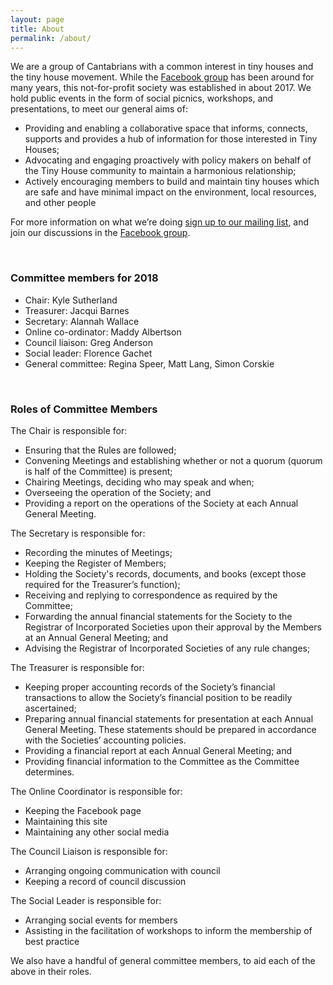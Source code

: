 ```yaml
---
layout: page
title: About
permalink: /about/
---
```

We are a group of Cantabrians with a common interest in tiny houses and the tiny house movement. While the [Facebook group](https://www.facebook.com/groups/christchurchtinyhousecommunity/about/) has been around for many years, this not-for-profit society was established in about 2017. We hold public events in the form of social picnics, workshops, and presentations, to meet our general aims of:

* Providing and enabling a collaborative space that informs, connects, supports and provides a hub of information for those interested in Tiny Houses;
* Advocating and engaging proactively with policy makers on behalf of the Tiny House community to maintain a harmonious relationship;
* Actively encouraging members to build and maintain tiny houses which are safe and have minimal impact on the environment, local resources, and other people

For more information on what we’re doing [sign up to our mailing list](https://cths.us19.list-manage.com/subscribe/post?u=3840abcef10697e0a2630eb8f&id=e5dead8af0), and join our discussions in the [Facebook group](https://www.facebook.com/groups/christchurchtinyhousecommunity/).

<br>
<h3>Committee members for 2018</h3>

* Chair: Kyle Sutherland
* Treasurer: Jacqui Barnes
* Secretary: Alannah Wallace
* Online co-ordinator: Maddy Albertson
* Council liaison: Greg Anderson
* Social leader: Florence Gachet
* General committee: Regina Speer, Matt Lang, Simon Corskie

<br>
<h3>Roles of Committee Members</h3>

The Chair is responsible for:

* Ensuring that the Rules are followed;
* Convening Meetings and establishing whether or not a quorum (quorum is half of the Committee) is present;
* Chairing Meetings, deciding who may speak and when;
* Overseeing the operation of the Society; and
* Providing a report on the operations of the Society at each Annual General Meeting.


The Secretary is responsible for:

* Recording the minutes of Meetings;
* Keeping the Register of Members;
* Holding the Society's records, documents, and books (except those required for the Treasurer’s function);
* Receiving and replying to correspondence as required by the Committee;
* Forwarding the annual financial statements for the Society to the Registrar of Incorporated Societies upon their approval by the Members at an Annual General Meeting; and
* Advising the Registrar of Incorporated Societies of any rule changes;


The Treasurer is responsible for:

* Keeping proper accounting records of the Society’s financial transactions to allow the Society’s financial position to be readily ascertained;
* Preparing annual financial statements for presentation at each Annual General Meeting. These statements should be prepared in accordance with the Societies’ accounting policies.
* Providing a financial report at each Annual General Meeting; and
* Providing financial information to the Committee as the Committee determines.


The Online Coordinator is responsible for:

* Keeping the Facebook page
* Maintaining this site
* Maintaining any other social media


The Council Liaison is responsible for:

* Arranging ongoing communication with council
* Keeping a record of council discussion


The Social Leader is responsible for:

* Arranging social events for members
* Assisting in the facilitation of workshops to inform the membership of best practice


We also have a handful of general committee members, to aid each of the above in their roles.

